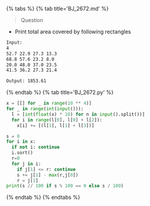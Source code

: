 {% tabs %}
{% tab title='BJ_2672.md' %}

> Question

* Print total area covered by following rectangles

```txt
Input:
4
52.7 22.9 27.3 13.3
68.8 57.6 23.2 8.0
20.0 48.0 37.0 23.5
41.5 36.2 27.3 21.4

Output: 1853.61
```

{% endtab %}
{% tab title='BJ_2672.py' %}

```py
x = [[] for _ in range(10 ** 4)]
for _ in range(int(input())):
  l = [int(float(x) * 10) for n in input().split())]
  for i in range(l[0], l[0] + l[2]):
    x[i] += [(l[1], l[1] + l[3])]

s = 0
for i in x:
  if not i: continue
  i.sort()
  r=0
  for j in i:
    if j[1] <= r: continue
    s += j[1] - max(r,j[0])
    r = j[1]
print(s // 100 if s % 100 == 0 else s / 100)
```

{% endtab %}
{% endtabs %}
